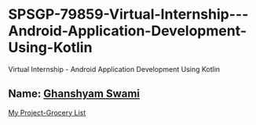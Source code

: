 # SPSGP-79859-Virtual-Internship---Android-Application-Development-Using-Kotlin

Virtual Internship - Android Application Development Using Kotlin

Name: [Ghanshyam Swami](https://github.com/Ghanshyam112)
------------
[My Project-Grocery List](https://github.com/smartinternz02/SPSGP-79859-Virtual-Internship---Android-Application-Development-Using-Kotlin/tree/main/Main%20Project)
